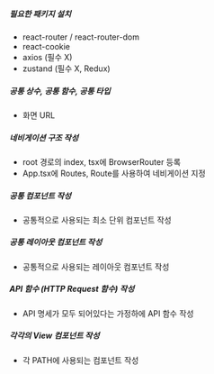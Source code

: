 ##### 필요한 패키지 설치
- react-router / react-router-dom
- react-cookie 
- axios (필수 X)
- zustand (필수 X, Redux)

##### 공통 상수, 공통 함수, 공통 타입
- 화면 URL 

##### 네비게이션 구조 작성
- root 경로의 index, tsx에 BrowserRouter 등록
- App.tsx에 Routes, Route를 사용하여 네비게이션 지정 

##### 공통 컴포넌트 작성
- 공통적으로 사용되는 최소 단위 컴포넌트 작성

##### 공통 레이아웃 컴포넌트 작성 
- 공통적으로 사용되는 레이아웃 컴포넌트 작성 

##### API 함수 (HTTP Request 함수) 작성 
- API 명세가 모두 되어있다는 가정하에 API 함수 작성 

##### 각각의 View 컴포넌트 작성 
- 각 PATH에 사용되는 컴포넌트 작성 